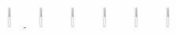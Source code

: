 <p align="center">
  	<a href="https://drive.google.com/file/d/1BN-oPF54H449OeDzqHEILfNDnIm_PEGt/view?usp=sharing">
    		<img width="10%" style="padding:5px" src="https://img.icons8.com/?size=512&id=13654&format=png"/>
	</a>
		<img width="10%" style="padding:5px" src="https://img.icons8.com/color/144/000000/html-5.png"/>
    		<img width="10%" style="padding:5px" src="https://img.icons8.com/color/144/000000/css3.png"/>
    		<img width="10%" style="padding:5px" src="https://img.icons8.com/color/144/000000/javascript.png"/>
    		<img width="10%" style="padding:5px" src="https://img.icons8.com/color/144/000000/mysql-logo.png"/>
    		<img width="10%" style="padding:5px" src="https://img.icons8.com/color/144/000000/python.png"/>
</p>
